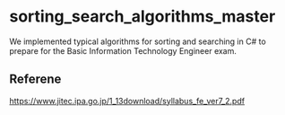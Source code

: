 # sorting_search_algorithms_master
We implemented typical algorithms for sorting and searching in C# to prepare for the Basic Information Technology Engineer exam.
## Referene
https://www.jitec.ipa.go.jp/1_13download/syllabus_fe_ver7_2.pdf
